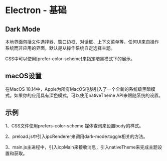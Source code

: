# Electron - 基础

## Dark Mode

本地界面包括文件选择器、窗口边框、对话框、上下文菜单等，任何UI来自操作系统而非应用的界面，默认是从操作系统自定选择主题。

CSS中可以使用[prefer-color-scheme]来指定暗黑模式下的展示。

## macOS设置

在MacOS 10.14中，Apple为所有MacOS电脑引入了一个全新的系统级黑暗模式。如果你的应用具有深色模式，可以使用nativeTheme API来跟随系统的设置。

## 示例

1、CSS文件使用prefers-color-scheme 媒体查询来设置body的样式。

2、preload.js中引入ipcRenderer来调用dark-mode:toggle相关的方法。

3、main.js主进程中，引入icpMain来接收消息，引入nativeTheme来完成主题设置和获取。

